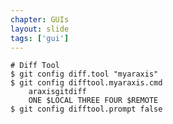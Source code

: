 ```yaml
---
chapter: GUIs
layout: slide
tags: ['gui']
---
```


	# Diff Tool
	$ git config diff.tool "myaraxis"
	$ git config difftool.myaraxis.cmd 
        araxisgitdiff 
        ONE $LOCAL THREE FOUR $REMOTE
	$ git config difftool.prompt false
